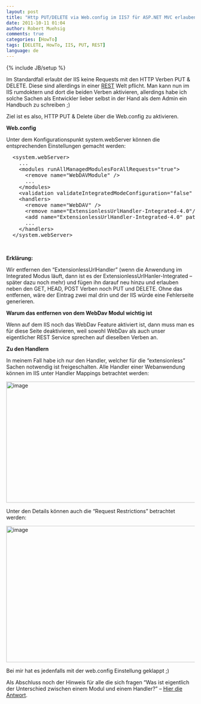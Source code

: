 ```yaml
---
layout: post
title: "Http PUT/DELETE via Web.config im IIS7 für ASP.NET MVC erlauben"
date: 2011-10-11 01:04
author: Robert Muehsig
comments: true
categories: [HowTo]
tags: [DELETE, HowTo, IIS, PUT, REST]
language: de
---
```

{% include JB/setup %}
<p>Im Standardfall erlaubt der IIS keine Requests mit den HTTP Verben PUT &amp; DELETE. Diese sind allerdings in einer <a href="http://en.wikipedia.org/wiki/Representational_state_transfer">REST</a> Welt pflicht. Man kann nun im IIS rumdoktern und dort die beiden Verben aktivieren, allerdings habe ich solche Sachen als Entwickler lieber selbst in der Hand als dem Admin ein Handbuch zu schreiben ;)</p> <p>Ziel ist es also, HTTP PUT &amp; Delete über die Web.config zu aktivieren.</p> <p><strong>Web.config</strong></p> <p>Unter dem Konfigurationspunkt system.webServer können die entsprechenden Einstellungen gemacht werden:</p> <div style="padding-bottom: 0px; margin: 0px; padding-left: 0px; padding-right: 0px; display: inline; float: none; padding-top: 0px" id="scid:812469c5-0cb0-4c63-8c15-c81123a09de7:a6739e4c-8082-4ee0-a223-92add6af02bf" class="wlWriterEditableSmartContent"><pre name="code" class="c">  &lt;system.webServer&gt;
    ...
    &lt;modules runAllManagedModulesForAllRequests="true"&gt;
      &lt;remove name="WebDAVModule" /&gt;
	  ...
    &lt;/modules&gt;
    &lt;validation validateIntegratedModeConfiguration="false" /&gt;
    &lt;handlers&gt;
      &lt;remove name="WebDAV" /&gt;
      &lt;remove name="ExtensionlessUrlHandler-Integrated-4.0"/&gt;
      &lt;add name="ExtensionlessUrlHandler-Integrated-4.0" path="*." verb="GET,HEAD,POST,DEBUG,PUT,DELETE" modules="IsapiModule" scriptProcessor="C:\Windows\Microsoft.NET\Framework64\v4.0.30319\aspnet_isapi.dll" resourceType="Unspecified" requireAccess="Script" preCondition="classicMode,runtimeVersionv4.0,bitness64" responseBufferLimit="0" /&gt;
      ...
    &lt;/handlers&gt;
  &lt;/system.webServer&gt;</pre></div>
<p>&nbsp;</p>
<p><strong>Erklärung:</strong></p>
<p>Wir entfernen den “ExtensionlessUrlHandler” (wenn die Anwendung im Integrated Modus läuft, dann ist es der ExtensionlessUrlHanler-Integrated – später dazu noch mehr) und fügen ihn darauf neu hinzu und erlauben neben den GET, HEAD, POST Verben noch PUT und DELETE. Ohne das entfernen, wäre der Eintrag zwei mal drin und der IIS würde eine Fehlerseite generieren.</p>
<p><strong>Warum das entfernen von dem WebDav Modul wichtig ist</strong></p>
<p>Wenn auf dem IIS noch das WebDav Feature aktiviert ist, dann muss man es für diese Seite deaktivieren, weil sowohl WebDav als auch unser eigentlicher REST Service sprechen auf dieselben Verben an. </p>
<p><strong>Zu den Handlern</strong></p>
<p>In meinem Fall habe ich nur den Handler, welcher für die “extensionless” Sachen notwendig ist freigeschalten. Alle Handler einer Webanwendung können im IIS unter Handler Mappings betrachtet werden:</p>
<p><a href="{{BASE_PATH}}/assets/wp-images-de/image1373.png"><img style="background-image: none; border-bottom: 0px; border-left: 0px; padding-left: 0px; padding-right: 0px; display: inline; border-top: 0px; border-right: 0px; padding-top: 0px" title="image" border="0" alt="image" src="{{BASE_PATH}}/assets/wp-images-de/image_thumb555.png" width="616" height="324"></a></p>

<p>Unter den Details können auch die “Request Restrictions” betrachtet werden:</p>
<p><a href="{{BASE_PATH}}/assets/wp-images-de/image1374.png"><img style="background-image: none; border-bottom: 0px; border-left: 0px; padding-left: 0px; padding-right: 0px; display: inline; border-top: 0px; border-right: 0px; padding-top: 0px" title="image" border="0" alt="image" src="{{BASE_PATH}}/assets/wp-images-de/image_thumb556.png" width="600" height="365"></a></p>
<p>Bei mir hat es jedenfalls mit der web.config Einstellung geklappt ;)</p>
<p>Als Abschluss noch der Hinweis für alle die sich fragen “Was ist eigentlich der Unterschied zwischen einem Modul und einem Handler?” – <a href="{{BASE_PATH}}/2010/08/09/unterschied-von-httpmodule-httphandler/">Hier die Antwort</a>.</p>
